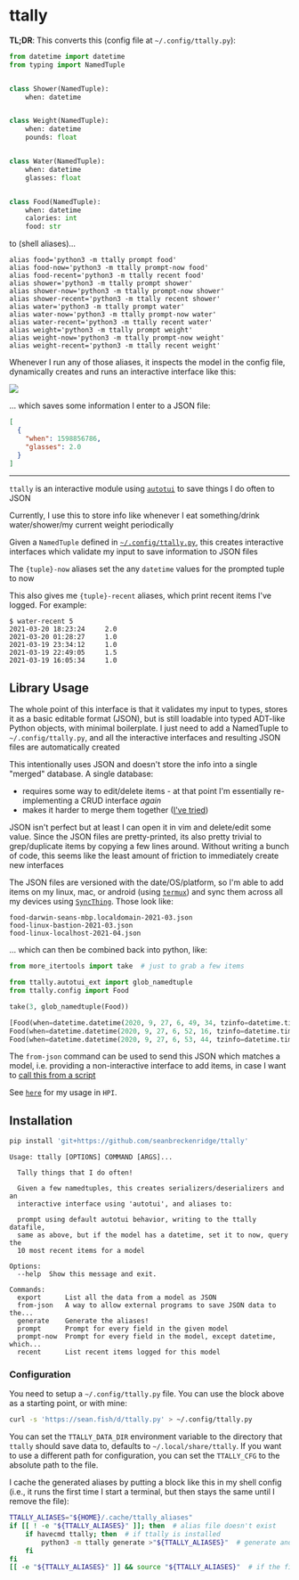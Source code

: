 # ttally

**TL;DR**: This converts this (config file at `~/.config/ttally.py`):

```python
from datetime import datetime
from typing import NamedTuple


class Shower(NamedTuple):
    when: datetime


class Weight(NamedTuple):
    when: datetime
    pounds: float


class Water(NamedTuple):
    when: datetime
    glasses: float


class Food(NamedTuple):
    when: datetime
    calories: int
    food: str
```

to (shell aliases)...

```
alias food='python3 -m ttally prompt food'
alias food-now='python3 -m ttally prompt-now food'
alias food-recent='python3 -m ttally recent food'
alias shower='python3 -m ttally prompt shower'
alias shower-now='python3 -m ttally prompt-now shower'
alias shower-recent='python3 -m ttally recent shower'
alias water='python3 -m ttally prompt water'
alias water-now='python3 -m ttally prompt-now water'
alias water-recent='python3 -m ttally recent water'
alias weight='python3 -m ttally prompt weight'
alias weight-now='python3 -m ttally prompt-now weight'
alias weight-recent='python3 -m ttally recent weight'
```

Whenever I run any of those aliases, it inspects the model in the config file, dynamically creates and runs an interactive interface like this:

<img src="https://raw.githubusercontent.com/seanbreckenridge/autotui/master/.assets/builtin_demo.gif">

... which saves some information I enter to a JSON file:

```json
[
  {
    "when": 1598856786,
    "glasses": 2.0
  }
]
```

---

`ttally` is an interactive module using [`autotui`](https://github.com/seanbreckenridge/autotui) to save things I do often to JSON

Currently, I use this to store info like whenever I eat something/drink water/shower/my current weight periodically

Given a `NamedTuple` defined in [`~/.config/ttally.py`](https://sean.fish/d/ttally.py), this creates interactive interfaces which validate my input to save information to JSON files

The `{tuple}-now` aliases set the any `datetime` values for the prompted tuple to now

This also gives me `{tuple}-recent` aliases, which print recent items I've logged. For example:

```
$ water-recent 5
2021-03-20 18:23:24     2.0
2021-03-20 01:28:27     1.0
2021-03-19 23:34:12     1.0
2021-03-19 22:49:05     1.5
2021-03-19 16:05:34     1.0
```

## Library Usage

The whole point of this interface is that it validates my input to types, stores it as a basic editable format (JSON), but is still loadable into typed ADT-like Python objects, with minimal boilerplate. I just need to add a NamedTuple to `~/.config/ttally.py`, and all the interactive interfaces and resulting JSON files are automatically created

This intentionally uses JSON and doesn't store the info into a single "merged" database. A single database:

- requires some way to edit/delete items - at that point I'm essentially re-implementing a CRUD interface *again*
- makes it harder to merge them together ([I've tried](https://github.com/seanbreckenridge/calories-scripts/blob/master/calmerge))

JSON isn't perfect but at least I can open it in vim and delete/edit some value. Since the JSON files are pretty-printed, its also pretty trivial to grep/duplicate items by copying a few lines around. Without writing a bunch of code, this seems like the least amount of friction to immediately create new interfaces

The JSON files are versioned with the date/OS/platform, so I'm able to add items on my linux, mac, or android (using [`termux`](https://termux.com/)) and sync them across all my devices using [`SyncThing`](https://syncthing.net/). Those look like:

```
food-darwin-seans-mbp.localdomain-2021-03.json
food-linux-bastion-2021-03.json
food-linux-localhost-2021-04.json
```

... which can then be combined back into python, like:

```python
from more_itertools import take  # just to grab a few items

from ttally.autotui_ext import glob_namedtuple
from ttally.config import Food

take(3, glob_namedtuple(Food))

[Food(when=datetime.datetime(2020, 9, 27, 6, 49, 34, tzinfo=datetime.timezone.utc), calories=440, food='ramen, egg'),
Food(when=datetime.datetime(2020, 9, 27, 6, 52, 16, tzinfo=datetime.timezone.utc), calories=160, food='2 eggs'),
Food(when=datetime.datetime(2020, 9, 27, 6, 53, 44, tzinfo=datetime.timezone.utc), calories=50, food='ginger chai')]
```

The `from-json` command can be used to send this JSON which matches a model, i.e. providing a non-interactive interface to add items, in case I want to [call this from a script](https://github.com/seanbreckenridge/HPI/blob/master/scripts/food-fzf)

See [`here`](https://github.com/seanbreckenridge/HPI/blob/master/my/body.py) for my usage in `HPI`.

## Installation

```bash
pip install 'git+https://github.com/seanbreckenridge/ttally'
```

```
Usage: ttally [OPTIONS] COMMAND [ARGS]...

  Tally things that I do often!

  Given a few namedtuples, this creates serializers/deserializers and an
  interactive interface using 'autotui', and aliases to:

  prompt using default autotui behavior, writing to the ttally datafile,
  same as above, but if the model has a datetime, set it to now, query the
  10 most recent items for a model

Options:
  --help  Show this message and exit.

Commands:
  export      List all the data from a model as JSON
  from-json   A way to allow external programs to save JSON data to the...
  generate    Generate the aliases!
  prompt      Prompt for every field in the given model
  prompt-now  Prompt for every field in the model, except datetime, which...
  recent      List recent items logged for this model
```

### Configuration

You need to setup a `~/.config/ttally.py` file. You can use the block above as a starting point, or with mine:

```bash
curl -s 'https://sean.fish/d/ttally.py' > ~/.config/ttally.py
```

You can set the `TTALLY_DATA_DIR` environment variable to the directory that `ttally` should save data to, defaults to `~/.local/share/ttally`. If you want to use a different path for configuration, you can set the `TTALLY_CFG` to the absolute path to the file.

I cache the generated aliases by putting a block like this in my shell config (i.e., it runs the first time I start a terminal, but then stays the same until I remove the file):

```bash
TTALLY_ALIASES="${HOME}/.cache/ttally_aliases"
if [[ ! -e "${TTALLY_ALIASES}" ]]; then  # alias file doesn't exist
	if havecmd ttally; then  # if ttally is installed
		python3 -m ttally generate >"${TTALLY_ALIASES}"  # generate and save the aliases
	fi
fi
[[ -e "${TTALLY_ALIASES}" ]] && source "${TTALLY_ALIASES}"  # if the file exists, make the aliases available
```
